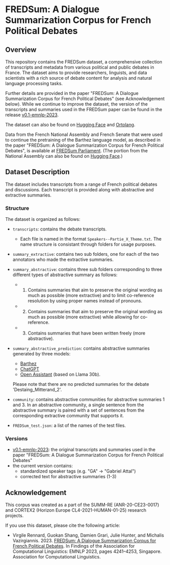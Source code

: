 # FREDSum: A Dialogue Summarization Corpus for French Political Debates

## Overview

This repository contains the FREDSum dataset, a comprehensive collection of transcripts and metadata from various political and public debates in France. The dataset aims to provide researchers, linguists, and data scientists with a rich source of debate content for analysis and natural language processing tasks.

Further details are provided in the paper "FREDSum: A Dialogue Summarization Corpus for French Political Debates" (see Acknowledgement below). While we continue to improve the dataset, the version of the transcripts and summaries used in the FREDSum paper can be found in the release [v0.1-emnlp-2023](https://github.com/linagora-labs/FREDSum/releases/tag/v0.1-emnlp-2023).

The dataset can also be found on [Hugging Face](https://huggingface.co/datasets/linagora/FREDSum) and [Ortolang](https://hdl.handle.net/11403/fredsum).

Data from the French National Assembly and French Senate that were used to continue the pretraining of the Barthez language model, as described in the paper "FREDSum: A Dialogue Summarization Corpus for French Political Debates", is available at [FREDSum Parliament](https://hdl.handle.net/11403/fredsum-parliament). (The portion from the National Assembly can also be found on [Hugging Face](https://huggingface.co/datasets/OpenLLM-France/Claire-Dialogue-French-0.1/tree/main/FR).)


## Dataset Description

The dataset includes transcripts from a range of French political debates and discussions. Each transcript is provided along with abstractive and extractive summaries.

### Structure

The dataset is organized as follows:

- `transcripts`: contains the debate transcripts.
  - Each file is named in the format `Speakers--Partie_X_Theme.txt`. The name structure is consistant through folders for usage purposes.
- `summary_extractive`: contains two sub folders, one for each of the two annotators who made the extractive summaries.
- `summary_abstractive`: contains three sub folders corresponding to three different types of abstractive summary as follows:
	- 1) Contains summaries that aim to preserve the original wording as much as possible (more extractive) and to limit co-reference resolution by using proper names instead of pronouns.
	- 2) Contains summaries that aim to preserve the original wording as much as possible (more extractive) while allowing for co-reference.
	- 3) Contains summaries that have been written freely (more abstractive).
- `summary_abstractive_prediction`: contains abstractive summaries generated by three models: 
	- [Barthez](https://aclanthology.org/2021.emnlp-main.740.pdf)
	- [ChatGPT](https://chat.openai.com/)
	- [Open Assistant](https://github.com/LAION-AI/Open-Assistant) (based on Llama 30b). 

	Please note that there are no predicted summaries for the debate 'Destaing_Mitterand_2'.
- `community`: contains abstractive communities for abstractive summaries 1 and 3. In an abstractive community, a single sentence from the abstractive summary is paired with a set of sentences from the corresponding extractive community that supports it. 
- `FREDSum_test.json`: a list of the names of the test files.


### Versions 

- [v0.1-emnlp-2023](https://github.com/linagora-labs/FREDSum/releases/tag/v0.1-emnlp-2023): the original transcripts and summaries used in the paper "FREDSum: A Dialogue Summarization Corpus for French Political Debates"
- the current version contains:
    - standardized speaker tags (e.g. "GA" -> "Gabriel Attal")
	- corrected text for abstractive summaries (1-3)


## Acknowledgement

This corpus was created as a part of the SUMM-RE (ANR-20-CE23-0017) and CORTEX2 (Horizon Europe CL4-2021-HUMAN-01-25) research projects.

If you use this dataset, please cite the following article:

- Virgile Rennard, Guokan Shang, Damien Grari, Julie Hunter, and Michalis Vazirgiannis. 2023. [FREDSum: A Dialogue Summarization Corpus for French Political Debates](https://aclanthology.org/2023.findings-emnlp.280). In Findings of the Association for Computational Linguistics: EMNLP 2023, pages 4241–4253, Singapore. Association for Computational Linguistics.

